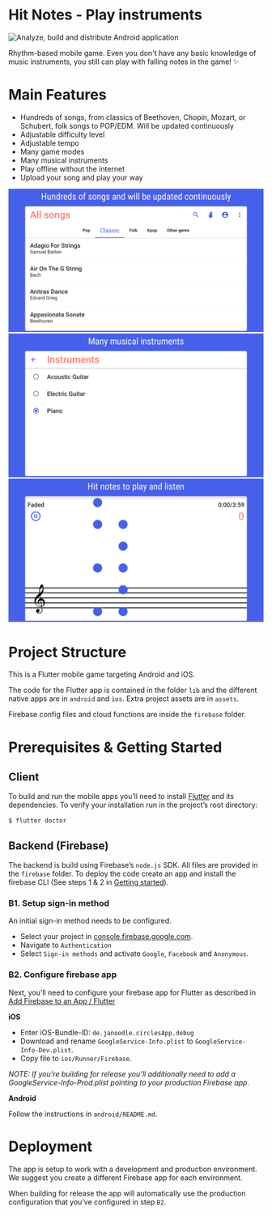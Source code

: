 # Hit Notes - Play instruments

![Analyze, build and distribute Android application](https://github.com/cuong0993/HitNotes/workflows/Analyze,%20build%20and%20distribute%20Android%20application/badge.svg)

Rhythm-based mobile game. Even you don't have any basic knowledge of music instruments, you still can play with falling notes in the game! ✨

# Main Features

- Hundreds of songs, from classics of Beethoven, Chopin, Mozart, or Schubert, folk songs to POP/EDM. Will be updated continuously
- Adjustable difficulty level
- Adjustable tempo
- Many game modes
- Many musical instruments
- Play offline without the internet
- Upload your song and play your way


![screenshots](./fastlane/metadata/en-US/images/phoneScreenshots/1_en-US.png)
![screenshots](./fastlane/metadata/en-US/images/phoneScreenshots/2_en-US.png)
![screenshots](./fastlane/metadata/en-US/images/phoneScreenshots/3_en-US.png)





# Project Structure

This is a Flutter mobile game targeting Android and iOS.

The code for the Flutter app is contained in the folder `lib` and the
different native apps are in `android` and `ios`. Extra project assets are in
`assets`.

Firebase config files and cloud functions are inside the `firebase` folder.


# Prerequisites & Getting Started

## Client 

To build and run the mobile apps you’ll need to install [Flutter](https://flutter.dev) and its dependencies. To verify your installation run in the project’s root directory:**‌**

```
$ flutter doctor
```

## Backend (Firebase)

The backend is build using Firebase’s `node.js` SDK. All files are provided in the `firebase` folder. To deploy the code create an app and install the firebase CLI (See steps 1 & 2 in [Getting started](https://firebase.google.com/docs/functions/get-started)).

### B1. Setup sign-in method
An initial sign-in method needs to be configured.

- Select your project in [console.firebase.google.com](https://console.firebase.google.com). 
- Navigate to `Authentication` 
- Select `Sign-in methods` and activate `Google`, `Facebook` and `Anonymous`.

### B2. Configure firebase app

Next, you’ll need to configure your firebase app for Flutter as described in [Add Firebase to an App / Flutter](https://firebase.google.com/docs/flutter/setup)

**iOS**

- Enter iOS-Bundle-ID: `de.janoodle.circlesApp.debug`
- Download and rename `GoogleService-Info.plist` to  `GoogleService-Info-Dev.plist`.
- Copy file to `ios/Runner/Firebase`.

*NOTE: If you’re building for release you’ll additionally need to add a GoogleService-Info-Prod.plist pointing to your production Firebase app.*

**Android**

Follow the instructions in `android/README.md`.

# Deployment

The app is setup to work with a development and production environment. We suggest you create a different Firebase app for each environment. 

When building for release the app will automatically use the production configuration that you’ve configured in step `B2`.
